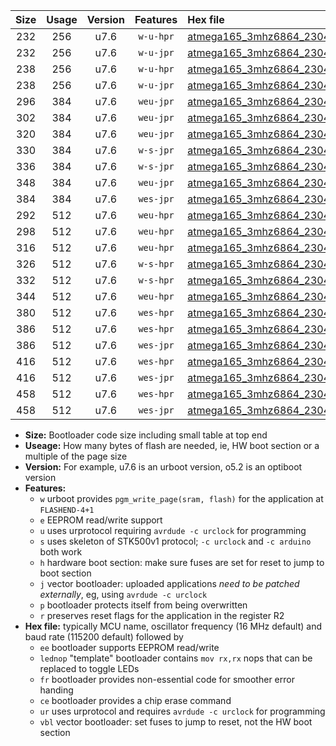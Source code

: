 |Size|Usage|Version|Features|Hex file|
|:-:|:-:|:-:|:-:|:--|
|232|256|u7.6|`w-u-hpr`|[atmega165_3mhz6864_230400bps_ur.hex](https://raw.githubusercontent.com/stefanrueger/urboot/main/atmega165_3mhz6864_230400bps_ur.hex)|
|232|256|u7.6|`w-u-jpr`|[atmega165_3mhz6864_230400bps_ur_vbl.hex](https://raw.githubusercontent.com/stefanrueger/urboot/main/atmega165_3mhz6864_230400bps_ur_vbl.hex)|
|238|256|u7.6|`w-u-hpr`|[atmega165_3mhz6864_230400bps_lednop_ur.hex](https://raw.githubusercontent.com/stefanrueger/urboot/main/atmega165_3mhz6864_230400bps_lednop_ur.hex)|
|238|256|u7.6|`w-u-jpr`|[atmega165_3mhz6864_230400bps_lednop_ur_vbl.hex](https://raw.githubusercontent.com/stefanrueger/urboot/main/atmega165_3mhz6864_230400bps_lednop_ur_vbl.hex)|
|296|384|u7.6|`weu-jpr`|[atmega165_3mhz6864_230400bps_ee_ur_vbl.hex](https://raw.githubusercontent.com/stefanrueger/urboot/main/atmega165_3mhz6864_230400bps_ee_ur_vbl.hex)|
|302|384|u7.6|`weu-jpr`|[atmega165_3mhz6864_230400bps_ee_lednop_ur_vbl.hex](https://raw.githubusercontent.com/stefanrueger/urboot/main/atmega165_3mhz6864_230400bps_ee_lednop_ur_vbl.hex)|
|320|384|u7.6|`weu-jpr`|[atmega165_3mhz6864_230400bps_ee_lednop_fr_ur_vbl.hex](https://raw.githubusercontent.com/stefanrueger/urboot/main/atmega165_3mhz6864_230400bps_ee_lednop_fr_ur_vbl.hex)|
|330|384|u7.6|`w-s-jpr`|[atmega165_3mhz6864_230400bps_vbl.hex](https://raw.githubusercontent.com/stefanrueger/urboot/main/atmega165_3mhz6864_230400bps_vbl.hex)|
|336|384|u7.6|`w-s-jpr`|[atmega165_3mhz6864_230400bps_lednop_vbl.hex](https://raw.githubusercontent.com/stefanrueger/urboot/main/atmega165_3mhz6864_230400bps_lednop_vbl.hex)|
|348|384|u7.6|`weu-jpr`|[atmega165_3mhz6864_230400bps_ee_lednop_fr_ce_ur_vbl.hex](https://raw.githubusercontent.com/stefanrueger/urboot/main/atmega165_3mhz6864_230400bps_ee_lednop_fr_ce_ur_vbl.hex)|
|384|384|u7.6|`wes-jpr`|[atmega165_3mhz6864_230400bps_ee_vbl.hex](https://raw.githubusercontent.com/stefanrueger/urboot/main/atmega165_3mhz6864_230400bps_ee_vbl.hex)|
|292|512|u7.6|`weu-hpr`|[atmega165_3mhz6864_230400bps_ee_ur.hex](https://raw.githubusercontent.com/stefanrueger/urboot/main/atmega165_3mhz6864_230400bps_ee_ur.hex)|
|298|512|u7.6|`weu-hpr`|[atmega165_3mhz6864_230400bps_ee_lednop_ur.hex](https://raw.githubusercontent.com/stefanrueger/urboot/main/atmega165_3mhz6864_230400bps_ee_lednop_ur.hex)|
|316|512|u7.6|`weu-hpr`|[atmega165_3mhz6864_230400bps_ee_lednop_fr_ur.hex](https://raw.githubusercontent.com/stefanrueger/urboot/main/atmega165_3mhz6864_230400bps_ee_lednop_fr_ur.hex)|
|326|512|u7.6|`w-s-hpr`|[atmega165_3mhz6864_230400bps.hex](https://raw.githubusercontent.com/stefanrueger/urboot/main/atmega165_3mhz6864_230400bps.hex)|
|332|512|u7.6|`w-s-hpr`|[atmega165_3mhz6864_230400bps_lednop.hex](https://raw.githubusercontent.com/stefanrueger/urboot/main/atmega165_3mhz6864_230400bps_lednop.hex)|
|344|512|u7.6|`weu-hpr`|[atmega165_3mhz6864_230400bps_ee_lednop_fr_ce_ur.hex](https://raw.githubusercontent.com/stefanrueger/urboot/main/atmega165_3mhz6864_230400bps_ee_lednop_fr_ce_ur.hex)|
|380|512|u7.6|`wes-hpr`|[atmega165_3mhz6864_230400bps_ee.hex](https://raw.githubusercontent.com/stefanrueger/urboot/main/atmega165_3mhz6864_230400bps_ee.hex)|
|386|512|u7.6|`wes-hpr`|[atmega165_3mhz6864_230400bps_ee_lednop.hex](https://raw.githubusercontent.com/stefanrueger/urboot/main/atmega165_3mhz6864_230400bps_ee_lednop.hex)|
|386|512|u7.6|`wes-jpr`|[atmega165_3mhz6864_230400bps_ee_lednop_vbl.hex](https://raw.githubusercontent.com/stefanrueger/urboot/main/atmega165_3mhz6864_230400bps_ee_lednop_vbl.hex)|
|416|512|u7.6|`wes-hpr`|[atmega165_3mhz6864_230400bps_ee_lednop_fr.hex](https://raw.githubusercontent.com/stefanrueger/urboot/main/atmega165_3mhz6864_230400bps_ee_lednop_fr.hex)|
|416|512|u7.6|`wes-jpr`|[atmega165_3mhz6864_230400bps_ee_lednop_fr_vbl.hex](https://raw.githubusercontent.com/stefanrueger/urboot/main/atmega165_3mhz6864_230400bps_ee_lednop_fr_vbl.hex)|
|458|512|u7.6|`wes-hpr`|[atmega165_3mhz6864_230400bps_ee_lednop_fr_ce.hex](https://raw.githubusercontent.com/stefanrueger/urboot/main/atmega165_3mhz6864_230400bps_ee_lednop_fr_ce.hex)|
|458|512|u7.6|`wes-jpr`|[atmega165_3mhz6864_230400bps_ee_lednop_fr_ce_vbl.hex](https://raw.githubusercontent.com/stefanrueger/urboot/main/atmega165_3mhz6864_230400bps_ee_lednop_fr_ce_vbl.hex)|

- **Size:** Bootloader code size including small table at top end
- **Useage:** How many bytes of flash are needed, ie, HW boot section or a multiple of the page size
- **Version:** For example, u7.6 is an urboot version, o5.2 is an optiboot version
- **Features:**
  + `w` urboot provides `pgm_write_page(sram, flash)` for the application at `FLASHEND-4+1`
  + `e` EEPROM read/write support
  + `u` uses urprotocol requiring `avrdude -c urclock` for programming
  + `s` uses skeleton of STK500v1 protocol; `-c urclock` and `-c arduino` both work
  + `h` hardware boot section: make sure fuses are set for reset to jump to boot section
  + `j` vector bootloader: uploaded applications *need to be patched externally*, eg, using `avrdude -c urclock`
  + `p` bootloader protects itself from being overwritten
  + `r` preserves reset flags for the application in the register R2
- **Hex file:** typically MCU name, oscillator frequency (16 MHz default) and baud rate (115200 default) followed by
  + `ee` bootloader supports EEPROM read/write
  + `lednop` "template" bootloader contains `mov rx,rx` nops that can be replaced to toggle LEDs
  + `fr` bootloader provides non-essential code for smoother error handing
  + `ce` bootloader provides a chip erase command
  + `ur` uses urprotocol and requires `avrdude -c urclock` for programming
  + `vbl` vector bootloader: set fuses to jump to reset, not the HW boot section
